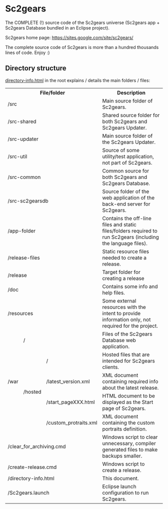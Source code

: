 # Sc2gears

The COMPLETE (!) source code of the Sc2gears universe (Sc2gears app + Sc2gears Database bundled in an Eclipse project).

Sc2gears home page: https://sites.google.com/site/sc2gears/

The complete source code of Sc2gears is more than a hundred thousands lines of code. Enjoy :)

## Directory structure

[directory-info.html](https://github.com/icza/sc2gears/blob/master/directory-info.html) in the root explains / details the main folders / files:

<table>
	<tr><th colspan=3>File/folder</th><th>Description</th>
	<tr><td colspan=3>/src</td><td>Main source folder of Sc2gears.</td>
	<tr><td colspan=3>/src-shared</td><td>Shared source folder for both Sc2gears and Sc2gears Updater.</td>
	<tr><td colspan=3>/src-updater</td><td>Main source folder of the Sc2gears Updater.</td>
	<tr><td colspan=3>/src-util</td><td>Source of some utility/test application, not part of Sc2gears.</td>
	<tr><td colspan=3>/src-common</td><td>Common source for both Sc2gears and Sc2gears Database.</td>
	<tr><td colspan=3>/src-sc2gearsdb</td><td>Source folder of the web application of the back-end server for Sc2gears.</td>
	<tr><td colspan=3>/app-folder</td><td>Contains the off-line files and static files/folders required to run Sc2gears (including the language files).</td>
	<tr><td colspan=3>/release-files</td><td>Static resource files needed to create a release.</td>
	<tr><td colspan=3>/release</td><td>Target folder for creating a release</td>
	<tr><td colspan=3>/doc</td><td>Contains some info and help files. </td>
	<tr><td colspan=3>/resources</td><td>Some external resources with the intent to provide information only, not required for the project.</td>
	<tr><td rowspan=5>/war</td><td colspan=2>/</td><td>Files of the Sc2gears Database web application.</td>
	<tr><td rowspan=4>/hosted</td><td>/</td><td>Hosted files that are intended for Sc2gears clients.</td>
	<tr><td>/latest_version.xml</td><td>XML document containing required info about the latest release.</td>
	<tr><td>/start_pageXXX.html</td><td>HTML document to be displayed as the Start page of Sc2gears.</td>
	<tr><td>/custom_protraits.xml</td><td>XML document containing the custom portraits definition.</td>
	<tr><td colspan=3>/clear_for_archiving.cmd</td><td>Windows script to clear unnecessary, compiler generated files to make backups smaller.</td>
	<tr><td colspan=3>/create-release.cmd</td><td>Windows script to create a release.</td>
	<tr><td colspan=3>/directory-info.html</td><td>This document.</td>
	<tr><td colspan=3>/Sc2gears.launch</td><td>Eclipse launch configuration to run Sc2gears.</td>
</table>
